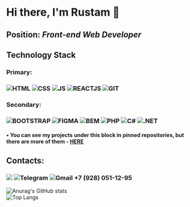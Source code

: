 # Hi there, I'm Rustam 👋
## Position: *Front-end Web Developer*
## Technology Stack
### Primary:
### ![HTML](https://img.shields.io/badge/-HTML-151515?style=for-the-badge&logo=html5) ![CSS](https://img.shields.io/badge/-CSS-151515?style=for-the-badge&logo=css3) ![JS](https://img.shields.io/badge/-JS-151515?style=for-the-badge&logo=javascript) ![REACTJS](https://img.shields.io/badge/-REACTJS-151515?style=for-the-badge&logo=react) ![GIT](https://img.shields.io/badge/-GIT-151515?style=for-the-badge&logo=git)

### Secondary:
### ![BOOTSTRAP](https://img.shields.io/badge/-BOOTSTRAP-151515?style=for-the-badge&logo=bootstrap) ![FIGMA](https://img.shields.io/badge/-FIGMA-151515?style=for-the-badge&logo=figma) ![BEM](https://img.shields.io/badge/-BEM-151515?style=for-the-badge) ![PHP](https://img.shields.io/badge/-PHP-151515?style=for-the-badge&logo=php) ![C#](https://img.shields.io/badge/-C%23-151515?style=for-the-badge&logo=c#) ![.NET](https://img.shields.io/badge/-.NET-151515?style=for-the-badge&logo=.net)

####  • You can see my projects under this block in pinned repositories, but there are more of them - <a href="https://github.com/ramrusgit?tab=repositories" target="_blank">HERE</a>

## Contacts:
### ![](https://img.shields.io/badge/-LinkedIn-royalblue?style=for-the-badge&logo=linkedin) ![Telegram](https://img.shields.io/badge/-Telegram-24151201?style=for-the-badge&logo=telegram) ![Gmail](https://img.shields.io/badge/-rustamramazanovworkmail@gmail.com-202020?style=for-the-badge) +7 (928) 051-12-95

![Anurag's GitHub stats](https://github-readme-stats.vercel.app/api?username=ramrusgit&show_icons=true&theme=react)
<br>
![Top Langs](https://github-readme-stats.vercel.app/api/top-langs/?username=ramrusgit&layout=compact&theme=react)
